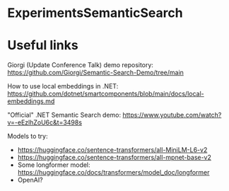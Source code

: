 # ExperimentsSemanticSearch

# Useful links

Giorgi (Update Conference Talk) demo repository: https://github.com/Giorgi/Semantic-Search-Demo/tree/main

How to use local embeddings in .NET: https://github.com/dotnet/smartcomponents/blob/main/docs/local-embeddings.md

"Official" .NET Semantic Search demo: https://www.youtube.com/watch?v=-eEzlhZoU6c&t=3498s

Models to try:
- https://huggingface.co/sentence-transformers/all-MiniLM-L6-v2
- https://huggingface.co/sentence-transformers/all-mpnet-base-v2
- Some longformer model: https://huggingface.co/docs/transformers/model_doc/longformer
- OpenAI?